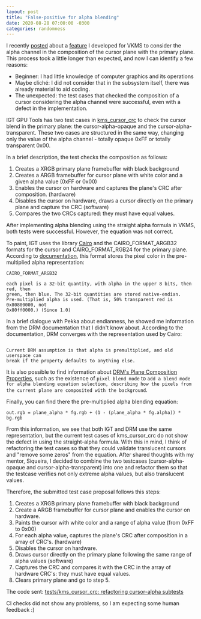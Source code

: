```yaml
---
layout: post
title: "False-positive for alpha blending"
date: 2020-08-28 07:00:00 -0300
categories: randomness
--- 
```


I recently
[posted](https://melissawen.github.io/randomness/2020/08/19/let-vkms-blend-it.html)
about a [feature](https://patchwork.freedesktop.org/series/80823/) I developed
for VKMS to consider the alpha channel in the composition of the cursor plane
with the primary plane. This process took a little longer than expected, and
now I can identify a few reasons:
* Beginner: I had little knowledge of computer graphics and its operations
* Maybe cliché: I did not consider that in the subsystem itself, there was
  already material to aid coding.
* The unexpected: the test cases that checked the composition of a cursor
  considering the alpha channel were successful, even with a defect in the
implementation.

IGT GPU Tools has two test cases in
[kms\_cursor\_crc](https://drm.pages.freedesktop.org/igt-gpu-tools/igt-kms-tests.html#kms_cursor_crc)
to check the cursor blend in the primary plane: the cursor-alpha-opaque and the
cursor-alpha-transparent.  These two cases are structured in the same way,
changing only the value of the alpha channel - totally opaque 0xFF or totally
transparent 0x00. 

In a brief description, the test checks the composition as follows:
1. Creates a XRGB primary plane framebuffer with black background
2. Creates a ARGB framebuffer for cursor plane with white color and a given
alpha value (0xFF or 0x00)
3. Enables the cursor on hardware and captures the plane's CRC after
composition. (hardware)
4. Disables the cursor on hardware, draws a cursor directly on the primary
plane and capture the CRC (software)
5. Compares the two CRCs captured: they must have equal values.

After implementing alpha blending using the straight alpha formula in VKMS,
both tests were successful. However, the equation was not correct.

To paint, IGT uses the library [Cairo](https://www.cairographics.org/manual/)
and the CAIRO\_FORMAT\_ARGB32 formats for the cursor and CAIRO\_FORMAT\_RGB24
for the primary plane. According to
[documentation](https://www.cairographics.org/manual/cairo-Image-Surfaces.html#cairo-format-t),
this format stores the pixel color in the pre-multiplied alpha representation:

```
CAIRO_FORMAT_ARGB32

each pixel is a 32-bit quantity, with alpha in the upper 8 bits, then red, then
green, then blue. The 32-bit quantities are stored native-endian.
Pre-multiplied alpha is used. (That is, 50% transparent red is 0x80800000, not
0x80ff0000.) (Since 1.0)
```

In a brief dialogue with Pekka about endianness, he showed me information from
the DRM documentation that I didn't know about. According to the documentation,
DRM converges with the representation used by Cairo:

```

Current DRM assumption is that alpha is premultiplied, and old userspace can
break if the property defaults to anything else.

```

It is also possible to find information about
[DRM's Plane Composition Properties](https://www.kernel.org/doc/html/v5.1/gpu/drm-kms.html#plane-composition-properties),
such as the existence of `pixel blend mode` to `add a blend mode for alpha
blending equation selection, describing how the pixels from the current plane
are composited with the background`.

Finally, you can find there the pre-multiplied alpha blending equation:

`out.rgb = plane_alpha * fg.rgb + (1 - (plane_alpha * fg.alpha)) * bg.rgb`

From this information, we see that both IGT and DRM use the same
representation, but the current test cases of kms\_cursor\_crc do not show the
defect in using the straight-alpha formula. With this in mind, I think of
refactoring the test cases so that they could validate translucent cursors and
"remove some zeros" from the equation. After shared thoughts with my mentor,
Siqueira, I decided to combine the two testcases (cursor-alpha-opaque and
cursor-alpha-transparent) into one and refactor them so that the testcase
verifies not only extreme alpha values, but also translucent values. 

Therefore, the submitted test case proposal follows this steps:
1. Creates a XRGB primary plane framebuffer with black background
2. Create a ARGB framebuffer for cursor plane and enables the cursor on
   hardware.
3. Paints the cursor with white color and a range of alpha value (from 0xFF to
   0x00)
3. For each alpha value, captures the plane's CRC after composition in a array
   of CRC's. (hardware)
4. Disables the cursor on hardware.
5. Draws cursor directly on the primary plane following the same range of alpha
   values (software)
6. Captures the CRC and compares it with the CRC in the array of hardware
   CRC's: they must have equal values.
7. Clears primary plane and go to step 5.

The code sent: [tests/kms\_cursor\_crc: refactoring cursor-alpha subtests](https://patchwork.freedesktop.org/series/81060/)

CI checks did not show any problems, so I am expecting some human feedback :)
